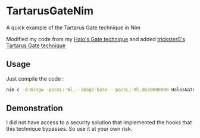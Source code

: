 # TartarusGateNim

A quick example of the Tartarus Gate technique in Nim

Modified my code from my [Halo's Gate technique](https://github.com/pruno7/NimGates/tree/HalosGateNim) and added [trickster0's Tartarus Gate technique](https://github.com/trickster0/TartarusGate)

## Usage

Just compile the code :

```Bash
nim c -d:mingw -passL:-Wl,--image-base --passL:-Wl,0x10000000 HalosGate.nim
```

## Demonstration

I did not have access to a security solution that implemented the hooks that this technique bypasses. So use it at your own risk.